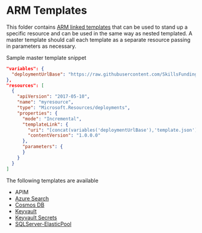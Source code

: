 # ARM Templates

This folder contains [ARM linked templates](https://docs.microsoft.com/en-us/azure/azure-resource-manager/resource-group-linked-templates) 
that can be used to stand up a specific resource and can be used in the same way as nested templated.
A master template should call each template as a separate resource passing in parameters as necessary.

Sample master template snippet

```json
"variables": {
  "deploymentUrlBase": "https://raw.githubusercontent.com/SkillsFundingAgency/dfc-devops/master/ArmTemplates/"
},
"resources": [
  {
    "apiVersion": "2017-05-10",
    "name": "myresource",
    "type": "Microsoft.Resources/deployments",
    "properties": {
      "mode": "Incremental",
      "templateLink": {
        "uri": "[concat(variables('deploymentUrlBase'),'template.json')]",
        "contentVersion": "1.0.0.0"
      },
      "parameters": {
      }
    }
  }
]
```

The following templates are available

* APIM
* [Azure Search](azure-search.md)
* [Cosmos DB](cosmos-db.md)
* [Keyvault](keyvault.md)
* [Keyvault Secrets](keyvault-secrets.md)
* [SQLServer-ElasticPool](sqlserver-elasticpool.md)

